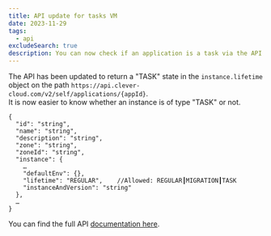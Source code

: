 ```yaml
---
title: API update for tasks VM
date: 2023-11-29
tags:
  - api
excludeSearch: true
description: You can now check if an application is a task via the API
---
```

The API has been updated to return a "TASK" state in the `instance.lifetime` object on the path `https://api.clever-cloud.com/v2/self/applications/{appId}`.  
It is now easier to know whether an instance is of type "TASK" or not.

```json{filename="GET https://api.clever-cloud.com/v2/self/applications/<appId>",linenos=table,hl_lines=[10]}
{
  "id": "string",
  "name": "string",
  "description": "string",
  "zone": "string",
  "zoneId": "string",
  "instance": {
    …
    "defaultEnv": {},
    "lifetime": "REGULAR",    //Allowed: REGULAR┃MIGRATION┃TASK
    "instanceAndVersion": "string"
  },
  …
}
```

You can find the full API [documentation here](http://developers.clever-cloud.com/openapi/#get-/self/applications/-appId-).
